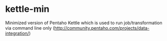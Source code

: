 # kettle-min
Minimized version of Pentaho Kettle which is used to run job/transformation via command line only (http://community.pentaho.com/projects/data-integration/)
